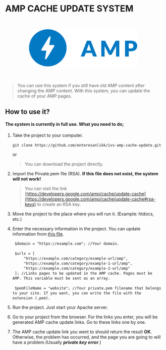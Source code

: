 # AMP CACHE UPDATE SYSTEM
<p align="center" style="margin: 50px 0;">
    <img src="amp-logo.svg" />
</p>

> You can use this system if you still have old AMP content after changing the AMP content. With this system, you can update the cache of your AMP pages.

## How to use it?

#### The system is currently in full use. What you need to do;

1. Take the project to your computer.

    `git clone https://github.com/enteresanlikk/ivs-amp-cache-update.git`

    or

    > You can download the project directly.

2. Import the Private.pem file (RSA). **If this file does not exist, the system will not work!**
    > You can visit the link [https://developers.google.com/amp/cache/update-cache](https://developers.google.com/amp/cache/update-cache#rsa-keys) to create an RSA key.

3. Move the project to the place where you will run it. (Example: htdocs, etc.)
4. Enter the necessary information in the project. You can update information from [this file](index.php).

        $domain = "https://example.com"; //Your domain.

        $urls = [
            "https://example.com/category/example-url/amp",
            "https://example.com/category/example-1-url/amp",
            "https://example.com/category/example-2-url/amp"
        ]; //Links pages to be updated in the AMP cache. Pages must be AMP. This variable must be sent as an array.

        $pemFileName = "website"; //Your private.pem filename that belongs to your site. If you want, you can write the file with the extension (.pem).
        
5. Run the project. Just start your Apache server.
6. Go to your project from the browser. For the links you enter, you will be generated AMP cache update links. Go to these links one by one.
7. The AMP cache update link you went to should return the result **OK**. Otherwise, the problem has occurred, and the page you are going to will have a problem.(Usually ***private key error***.)
